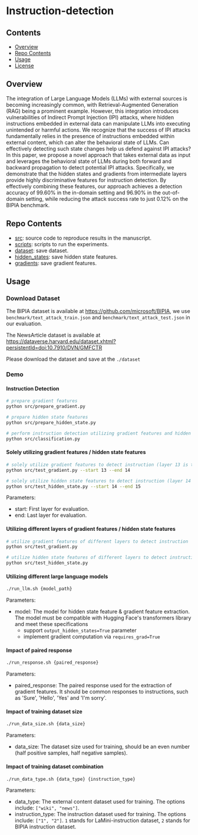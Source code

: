 # Instruction-detection

## Contents
- [Overview](#overview)
- [Repo Contents](#repo-contents)
- [Usage](#usage)
- [License](./LICENSE)


## Overview
The integration of Large Language Models (LLMs) with external sources is becoming increasingly common, with Retrieval-Augmented Generation (RAG) being a prominent example. 
However, this integration introduces vulnerabilities of Indirect Prompt Injection (IPI) attacks, where hidden instructions embedded in external data can manipulate LLMs into executing unintended or harmful actions. 
We recognize that the success of IPI attacks fundamentally relies in the presence of instructions embedded within external content, which can alter the behavioral state of LLMs. Can effectively detecting such state changes help us defend against IPI attacks? 
In this paper, we propose a novel approach that takes external data as input and leverages the behavioral state of LLMs during both forward and backward propagation to detect potential IPI attacks. Specifically, we demonstrate that the hidden states and gradients from intermediate layers provide highly discriminative features for instruction detection. 
By effectively combining these features, our approach achieves a detection accuracy of 99.60\% in the in-domain setting and 96.90\% in the out-of-domain setting, while reducing the attack success rate to just 0.12\% on the BIPIA benchmark.

## Repo Contents
- [src](./src): source code to reproduce results in the manuscript.
- [scripts](./scripts): scripts to run the experiments.
- [dataset](./dataset): save dataset.
- [hidden_states](./hidden_states): save hidden state features.
- [gradients](./gradients): save gradient features.

## Usage

### Download Dataset
The BIPIA dataset is available at https://github.com/microsoft/BIPIA, we use `benchmark/text_attack_train.json` and `benchmark/text_attack_test.json` in our evaluation.

The NewsArticle dataset is available at https://dataverse.harvard.edu/dataset.xhtml?persistentId=doi:10.7910/DVN/GMFCTR

Please download the dataset and save at the `./dataset`

### Demo
#### Instruction Detection
```bash
# prepare gradient features
python src/prepare_gradient.py

# prepare hidden state features
python src/prepare_hidden_state.py

# perform instruction detection utilizing gradient features and hidden state features
python src/classification.py
```

#### Solely utilizing gradient features / hidden state features
```bash
# solely utilize gradient features to detect instruction (layer 13 is the best layer —— start from 0)
python src/test_gradient.py --start 13 --end 14

# solely utilize hidden state features to detect instruction (layer 14 is the best layer —— start from 1)
python src/test_hidden_state.py --start 14 --end 15
```
Parameters:
- start: First layer for evaluation.
- end: Last layer for evaluation.

#### Utilizing different layers of gradient features / hidden state features
```bash
# utilize gradient features of different layers to detect instruction
python src/test_gradient.py

# utilize hidden state features of different layers to detect instruction
python src/test_hidden_state.py
```

#### Utilizing different large language models
```bash
./run_llm.sh {model_path}
```
Parameters:
- model: The model for hidden state feature & gradient feature extraction. The model must be compatible with Hugging Face's transformers library and meet these specifications
    - support `output_hidden_states=True` parameter
    - implement gradient computation via `requires_grad=True`

#### Impact of paired response
```bash
./run_response.sh {paired_response}
```
Parameters:
- paired_response: The paired response used for the extraction of gradient features. It should be common responses to instructions, such as 'Sure', 'Hello', 'Yes' and 'I'm sorry'.

#### Impact of training dataset size
```bash
./run_data_size.sh {data_size}
```
Parameters:
- data_size: The dataset size used for training, should be an even number (half positive samples, half negative samples).

#### Impact of training dataset combination
```bash
./run_data_type.sh {data_type} {instruction_type}
```
Parameters:
- data_type: The external content dataset used for training. The options include: `["wiki", "news"]`.
- instruction_type: The instruction dataset used for training. The options include: `["1", "2"]`. `1` stands for LaMini-instruction dataset, `2` stands for BIPIA instruction dataset.